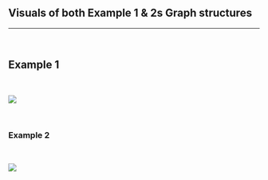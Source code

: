 ## Visuals of both Example 1 & 2s Graph structures 

---

<br>

## Example 1

<br>

![](https://assets.leetcode.com/uploads/2021/03/14/itinerary1-graph.jpg)

<br>

### Example 2

<br>

![](https://assets.leetcode.com/uploads/2021/03/14/itinerary2-graph.jpg)

<br>